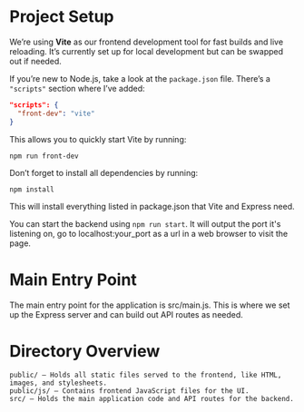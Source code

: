 # Project Setup

We’re using **Vite** as our frontend development tool for fast builds and live reloading. It’s currently set up for local development but can be swapped out if needed.

If you’re new to Node.js, take a look at the `package.json` file. There’s a `"scripts"` section where I’ve added:

```json
"scripts": {
  "front-dev": "vite"
}
```

This allows you to quickly start Vite by running:

    npm run front-dev

Don’t forget to install all dependencies by running:

    npm install

This will install everything listed in package.json that Vite and Express need.

You can start the backend using `npm run start`. It will output the port it's listening on, go to localhost:your_port as a url in a web browser to visit the page.

# Main Entry Point
The main entry point for the application is src/main.js. This is where we set up the Express server and can build out API routes as needed.

# Directory Overview
    public/ – Holds all static files served to the frontend, like HTML, images, and stylesheets.
    public/js/ – Contains frontend JavaScript files for the UI.
    src/ – Holds the main application code and API routes for the backend.
